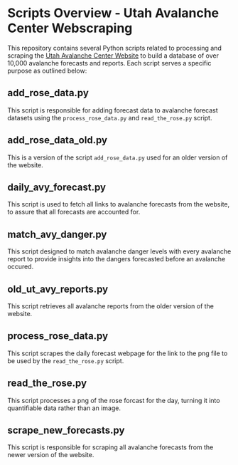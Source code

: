 # Scripts Overview - Utah Avalanche Center Webscraping

This repository contains several Python scripts related to processing and scraping the [Utah Avalanche Center Website](https://utahavalanchecenter.org/) to build a database of over 10,000 avalanche forecasts and reports. Each script serves a specific purpose as outlined below:

## add_rose_data.py

This script is responsible for adding forecast data to avalanche forecast datasets using the `process_rose_data.py` and `read_the_rose.py` script.

## add_rose_data_old.py

This is a version of the script `add_rose_data.py` used for an older version of the website.

## daily_avy_forecast.py

This script is used to fetch all links to avalanche forecasts from the website, to assure that all forecasts are accounted for.

## match_avy_danger.py

This script designed to match avalanche danger levels with every avalanche report to provide insights into the dangers forecasted before an avalanche occured.

## old_ut_avy_reports.py

This script retrieves all avalanche reports from the older version of the website.

## process_rose_data.py

This script scrapes the daily forecast webpage for the link to the png file to be used by the `read_the_rose.py` script.

## read_the_rose.py

This script processes a png of the rose forcast for the day, turning it into quantifiable data rather than an image.

## scrape_new_forecasts.py

This script is responsible for scraping all avalanche forecasts from the newer version of the website.
